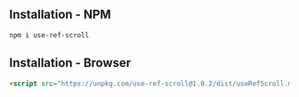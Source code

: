 ## Installation - NPM

```sh
npm i use-ref-scroll
```

## Installation - Browser

```html
<script src="https://unpkg.com/use-ref-scroll@1.0.2/dist/useRefScroll.min.js"></script>
```

